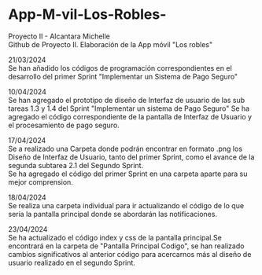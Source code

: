 # App-M-vil-Los-Robles-
Proyecto II - Alcantara Michelle <br>
Github de Proyecto II. Elaboración de la App móvil "Los robles"

21/03/2024 <br>
Se han añadido los códigos de programación correspondientes en el desarrollo del primer Sprint "Implementar un Sistema de Pago Seguro"

10/04/2024 <br>
Se han agregado el prototipo de diseño de Interfaz de usuario de las sub tareas 1.3 y 1.4 del Sprint "Implementar un sistema de Pago Seguro"
Se ha agregado el código correspondiente de la pantalla de Interfaz de Usuario y el procesamiento de pago seguro.

17/04/2024 <br>
Se a realizado una Carpeta donde podrán encontrar en formato .png los Diseño de Interfaz de Usuario, tanto del primer Sprint, como el avance de la segunda subtarea 2.1 del Segundo Sprint. 
<br>Se ha agregado el código del primer Sprint en una carpeta aparte para su mejor comprension. 

18/04/2024 <br>
Se realiza una carpeta individual para ir actualizando el código de lo que sería la pantalla principal donde se abordarán las notificaciones. 

23/04/2024 <br>
Se ha actualizado el código index y css de la pantalla principal.Se encontrará en la carpeta de "Pantalla Principal Codigo", se han realizado cambios significativos al anterior código para acercarnos más al diseño de usuario realizado en el segundo Sprint. 
